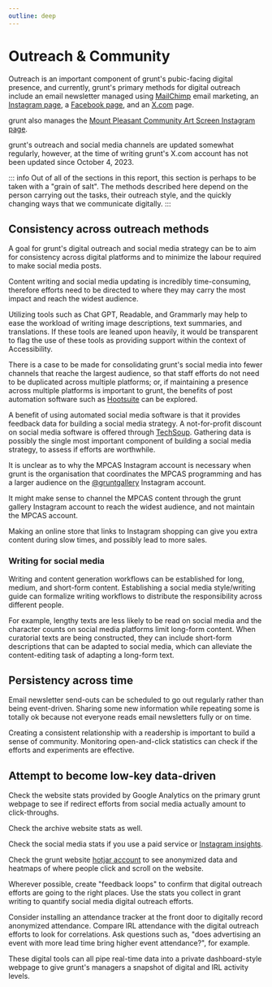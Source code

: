```yaml
---
outline: deep
---
```

# Outreach & Community

Outreach is an important component of grunt's pubic-facing digital presence, and currently, grunt's primary methods for digital outreach include an email newsletter managed using [MailChimp](https://mailchimp.com/) email marketing, an [Instagram page](https://www.instagram.com/gruntgallery), a [Facebook page](https://www.facebook.com/gruntgallery/), and an [X.com](https://twitter.com/gruntgallery) page. 

grunt also manages the [Mount Pleasant Community Art Screen Instagram page](https://www.instagram.com/mpcas.vancouver/).

grunt's outreach and social media channels are updated somewhat regularly, however, at the time of writing grunt's X.com account has not been updated since October 4, 2023.

::: info
Out of all of the sections in this report, this section is perhaps to be taken with a "grain of salt". The methods described here depend on the person carrying out the tasks, their outreach style, and the quickly changing ways that we communicate digitally.
:::

## Consistency across outreach methods

A goal for grunt's digital outreach and social media strategy can be to aim for consistency across digital platforms and to minimize the labour required to make social media posts.

Content writing and social media updating is incredibly time-consuming, therefore efforts need to be directed to where they may carry the most impact and reach the widest audience.

Utilizing tools such as Chat GPT, Readable, and Grammarly may help to ease the workload of writing image descriptions, text summaries, and translations. If these tools are leaned upon heavily, it would be transparent to flag the use of these tools as providing support within the context of Accessibility.

There is a case to be made for consolidating grunt's social media into fewer channels that reache the largest audience, so that staff efforts do not need to be duplicated across multiple platforms; or, if maintaining a presence across multiple platforms is important to grunt, the benefits of post automation software such as [Hootsuite](https://www.hootsuite.com/about/hootgiving) can be explored. 

A benefit of using automated social media software is that it provides feedback data for building a social media strategy. A not-for-profit discount on social media software is offered through [TechSoup](https://www.techsoup.ca/). Gathering data is possibly the single most important component of building a social media strategy, to assess if efforts are worthwhile.

It is unclear as to why the MPCAS Instagram account is necessary when grunt is the organisation that coordinates the MPCAS programming and has a larger audience on the [@gruntgallery](https://www.instagram.com/gruntgallery) Instagram account. 

It might make sense to channel the MPCAS content through the grunt gallery Instagram account to reach the widest audience, and not maintain the MPCAS account.

Making an online store that links to Instagram shopping can give you extra content during slow times, and possibly lead to more sales.

### Writing for social media

Writing and content generation workflows can be established for long, medium, and short-form content. Establishing a social media style/writing guide can formalize writing workflows to distribute the responsibility across different people.

For example, lengthy texts are less likely to be read on social media and the character counts on social media platforms limit long-form content. When curatorial texts are being constructed, they can include short-form descriptions that can be adapted to social media, which can alleviate the content-editing task of adapting a long-form text.

## Persistency across time

Email newsletter send-outs can be scheduled to go out regularly rather than being event-driven. Sharing some new information while repeating some is totally ok because not everyone reads email newsletters fully or on time. 

Creating a consistent relationship with a readership is important to build a sense of community. Monitoring open-and-click statistics can check if the efforts and experiments are effective.

## Attempt to become low-key data-driven

Check the website stats provided by Google Analytics on the primary grunt webpage to see if redirect efforts from social media actually amount to click-throughs.

Check the archive website stats as well.

Check the social media stats if you use a paid service or [Instagram insights](https://help.instagram.com/1533933820244654).

Check the grunt website [hotjar account](https://www.hotjar.com/) to see anonymized data and heatmaps of where people click and scroll on the website.

Wherever possible, create "feedback loops" to confirm that digital outreach efforts are going to the right places. Use the stats you collect in grant writing to quantify social media digital outreach efforts.

Consider installing an attendance tracker at the front door to digitally record anonymized attendance. Compare IRL attendance with the digital outreach efforts to look for correlations. Ask questions such as, "does advertising an event with more lead time bring higher event attendance?", for example.

These digital tools can all pipe real-time data into a private dashboard-style webpage to give grunt's managers a snapshot of digital and IRL activity levels.